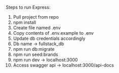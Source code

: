 Steps to run Express:

1. Pull project from repo
2. npm install
3. Create file named .env
4. Copy contents of .env.example to .env
5. Update db credentials accordingly
6. Db name -> fullstack_db
7. npm run db:migrate
8. npm run seed:brands
9. npm run dev -> localhost:3000
10. Access swagger api -> localhost:3000/api-docs
